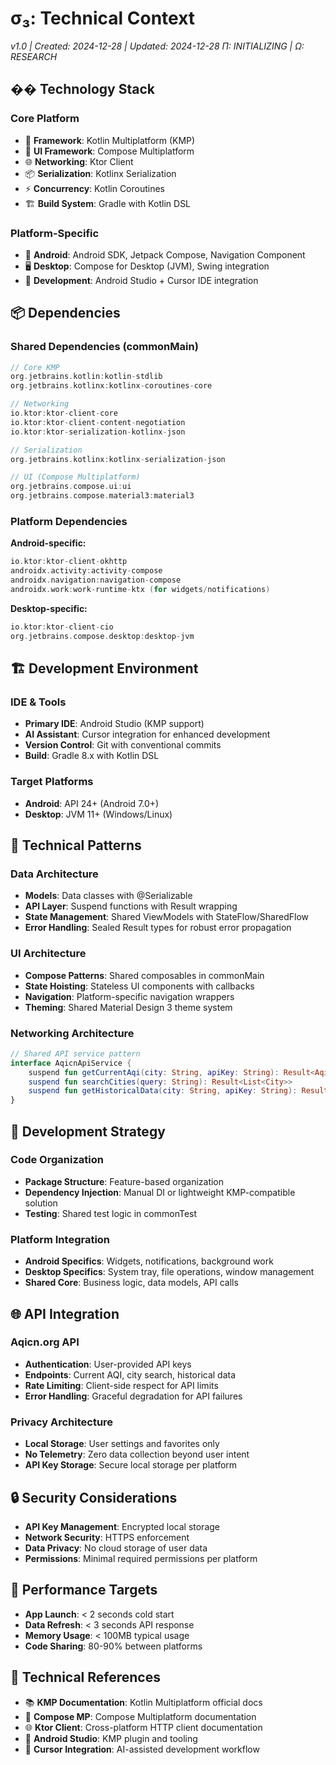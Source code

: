 # σ₃: Technical Context
*v1.0 | Created: 2024-12-28 | Updated: 2024-12-28*
*Π: INITIALIZING | Ω: RESEARCH*

## ��️ Technology Stack
### Core Platform
- 🎯 **Framework**: Kotlin Multiplatform (KMP)
- 🎨 **UI Framework**: Compose Multiplatform
- 🌐 **Networking**: Ktor Client
- 📦 **Serialization**: Kotlinx Serialization
- ⚡ **Concurrency**: Kotlin Coroutines
- 🏗️ **Build System**: Gradle with Kotlin DSL

### Platform-Specific
- 📱 **Android**: Android SDK, Jetpack Compose, Navigation Component
- 🖥️ **Desktop**: Compose for Desktop (JVM), Swing integration
- 🔧 **Development**: Android Studio + Cursor IDE integration

## 📦 Dependencies
### Shared Dependencies (commonMain)
```kotlin
// Core KMP
org.jetbrains.kotlin:kotlin-stdlib
org.jetbrains.kotlinx:kotlinx-coroutines-core

// Networking
io.ktor:ktor-client-core
io.ktor:ktor-client-content-negotiation
io.ktor:ktor-serialization-kotlinx-json

// Serialization
org.jetbrains.kotlinx:kotlinx-serialization-json

// UI (Compose Multiplatform)
org.jetbrains.compose.ui:ui
org.jetbrains.compose.material3:material3
```

### Platform Dependencies
**Android-specific:**
```kotlin
io.ktor:ktor-client-okhttp
androidx.activity:activity-compose
androidx.navigation:navigation-compose
androidx.work:work-runtime-ktx (for widgets/notifications)
```

**Desktop-specific:**
```kotlin
io.ktor:ktor-client-cio
org.jetbrains.compose.desktop:desktop-jvm
```

## 🏗️ Development Environment
### IDE & Tools
- **Primary IDE**: Android Studio (KMP support)
- **AI Assistant**: Cursor integration for enhanced development
- **Version Control**: Git with conventional commits
- **Build**: Gradle 8.x with Kotlin DSL

### Target Platforms
- **Android**: API 24+ (Android 7.0+)
- **Desktop**: JVM 11+ (Windows/Linux)

## 🔧 Technical Patterns
### Data Architecture
- **Models**: Data classes with @Serializable
- **API Layer**: Suspend functions with Result<T> wrapping
- **State Management**: Shared ViewModels with StateFlow/SharedFlow
- **Error Handling**: Sealed Result types for robust error propagation

### UI Architecture
- **Compose Patterns**: Shared composables in commonMain
- **State Hoisting**: Stateless UI components with callbacks
- **Navigation**: Platform-specific navigation wrappers
- **Theming**: Shared Material Design 3 theme system

### Networking Architecture
```kotlin
// Shared API service pattern
interface AqicnApiService {
    suspend fun getCurrentAqi(city: String, apiKey: String): Result<AqiData>
    suspend fun searchCities(query: String): Result<List<City>>
    suspend fun getHistoricalData(city: String, apiKey: String): Result<List<AqiHistoryPoint>>
}
```

## 🎯 Development Strategy
### Code Organization
- **Package Structure**: Feature-based organization
- **Dependency Injection**: Manual DI or lightweight KMP-compatible solution
- **Testing**: Shared test logic in commonTest

### Platform Integration
- **Android Specifics**: Widgets, notifications, background work
- **Desktop Specifics**: System tray, file operations, window management
- **Shared Core**: Business logic, data models, API calls

## 🌐 API Integration
### Aqicn.org API
- **Authentication**: User-provided API keys
- **Endpoints**: Current AQI, city search, historical data
- **Rate Limiting**: Client-side respect for API limits
- **Error Handling**: Graceful degradation for API failures

### Privacy Architecture
- **Local Storage**: User settings and favorites only
- **No Telemetry**: Zero data collection beyond user intent
- **API Key Storage**: Secure local storage per platform

## 🔒 Security Considerations
- **API Key Management**: Encrypted local storage
- **Network Security**: HTTPS enforcement
- **Data Privacy**: No cloud storage of user data
- **Permissions**: Minimal required permissions per platform

## 🚀 Performance Targets
- **App Launch**: < 2 seconds cold start
- **Data Refresh**: < 3 seconds API response
- **Memory Usage**: < 100MB typical usage
- **Code Sharing**: 80-90% between platforms

## 🔗 Technical References
- 📚 **KMP Documentation**: Kotlin Multiplatform official docs
- 🎨 **Compose MP**: Compose Multiplatform documentation  
- 🌐 **Ktor Client**: Cross-platform HTTP client documentation
- 🔧 **Android Studio**: KMP plugin and tooling
- 🎯 **Cursor Integration**: AI-assisted development workflow 